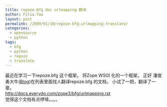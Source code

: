 ```yaml
---
title: repoze.bfg doc urlmapping 翻译
author: Filia.Tao
layout: post
permalink: /2009/01/10/repoze-bfg-urlmapping-translate/
categories:
  - opensource
  - python
tags:
  - bfg
  - python
  - repoze
  - translate
---
```

最近在学习一下repoze.bfg 这个框架， 将Zope WSGI 化的一个框架。 正好 潘俊勇大牛([Blog][1])在列表里面找人翻译repoze.bfg 的文档， 小试了一把，翻译了一章。  
<http://docs.everydo.com/zope3/bfg/urlmapping.rst>  
觉得这个文档有点啰嗦。。。。

 [1]: http://blog.czug.org/panjy